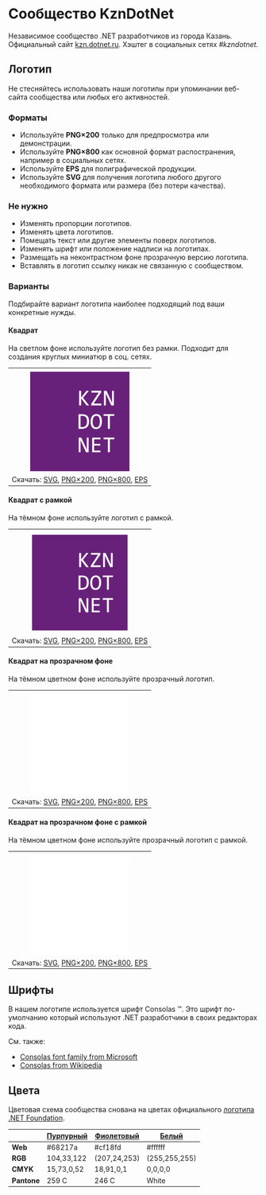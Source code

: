 ﻿# Сообщество KznDotNet

Независимое сообщество .NET разработчиков из города Казань. Официальный сайт [kzn.dotnet.ru](https://kzn.dotnet.ru/). Хэштег в социальных сетях _#kzndotnet_.

## Логотип

Не стесняйтесь использовать наши логотипы при упоминании веб-сайта сообщества или любых его активностей.

### Форматы

- Используйте **PNG×200** только для предпросмотра или демонстрации.
- Используйте **PNG×800** как основной формат распостранения, например в социальных сетях.
- Используйте **EPS** для полиграфической продукции.
- Используйте **SVG** для получения логотипа любого другого необходимого формата или размера (без потери качества).

### Не нужно

- Изменять пропорции логотипов.
- Изменять цвета логотипов.
- Помещать текст или другие элементы поверх логотипов.
- Изменять шрифт или положение надписи на логотипах.
- Размещать на неконтрастном фоне прозрачную версию логотипа.
- Вставлять в логотип ссылку никак не связанную с сообществом.

### Варианты

Подбирайте вариант логотипа наиболее подходящий под ваши конкретные нужды.

#### Квадрат

На светлом фоне используйте логотип без рамки. Подходит для создания круглых миниатюр в соц. сетях.

|       |
| :---: |
|       |
| ![Квадрат](kzndotnet-logo-squared-200.png) |
| Скачать: [SVG](https://raw.githubusercontent.com/DotNetRu/BrandBook/master/Logo/Kzn/kzndotnet-logo-squared.svg), [PNG×200](https://raw.githubusercontent.com/DotNetRu/BrandBook/master/Logo/Kzn/kzndotnet-logo-squared-200.png), [PNG×800](https://raw.githubusercontent.com/DotNetRu/BrandBook/master/Logo/Kzn/kzndotnet-logo-squared-800.png), [EPS](https://raw.githubusercontent.com/DotNetRu/BrandBook/master/Logo/Kzn/kzndotnet-logo-squared.eps) |

#### Квадрат с рамкой

На тёмном фоне используйте логотип с рамкой.

|       |
| :---: |
|       |
| ![Квадрат с рамкой](kzndotnet-logo-squared-bordered-200.png) |
| Скачать: [SVG](https://raw.githubusercontent.com/DotNetRu/BrandBook/master/Logo/Kzn/kzndotnet-logo-squared-bordered.svg), [PNG×200](https://raw.githubusercontent.com/DotNetRu/BrandBook/master/Logo/Kzn/kzndotnet-logo-squared-bordered-200.png), [PNG×800](https://raw.githubusercontent.com/DotNetRu/BrandBook/master/Logo/Kzn/kzndotnet-logo-squared-bordered-800.png), [EPS](https://raw.githubusercontent.com/DotNetRu/BrandBook/master/Logo/Kzn/kzndotnet-logo-squared-bordered.eps) |

#### Квадрат на прозрачном фоне

На тёмном цветном фоне используйте прозрачный логотип.

|       |
| :---: |
|       |
| ![Квадрат на прозрачном фоне](kzndotnet-logo-squared-white-200.png) |
| Скачать: [SVG](https://raw.githubusercontent.com/DotNetRu/BrandBook/master/Logo/Kzn/kzndotnet-logo-squared-white.svg), [PNG×200](https://raw.githubusercontent.com/DotNetRu/BrandBook/master/Logo/Kzn/kzndotnet-logo-squared-white-200.png), [PNG×800](https://raw.githubusercontent.com/DotNetRu/BrandBook/master/Logo/Kzn/kzndotnet-logo-squared-white-800.png), [EPS](https://raw.githubusercontent.com/DotNetRu/BrandBook/master/Logo/Kzn/kzndotnet-logo-squared-white.eps) |

#### Квадрат на прозрачном фоне с рамкой

На тёмном цветном фоне используйте прозрачный логотип с рамкой.

|       |
| :---: |
|       |
| ![Квадрат на прозрачном фоне с рамкой](kzndotnet-logo-squared-white-bordered-200.png) |
| Скачать: [SVG](https://raw.githubusercontent.com/DotNetRu/BrandBook/master/Logo/Kzn/kzndotnet-logo-squared-white-bordered.svg), [PNG×200](https://raw.githubusercontent.com/DotNetRu/BrandBook/master/Logo/Kzn/kzndotnet-logo-squared-white-bordered-200.png), [PNG×800](https://raw.githubusercontent.com/DotNetRu/BrandBook/master/Logo/Kzn/kzndotnet-logo-squared-white-bordered-800.png), [EPS](https://raw.githubusercontent.com/DotNetRu/BrandBook/master/Logo/Kzn/kzndotnet-logo-squared-white-bordered.eps) |

## Шрифты

В нашем логотипе используется шрифт Consolas ™. Это шрифт по-умолчанию который используют .NET разработчики в своих редакторах кода.

См. также:

- [Consolas font family from Microsoft](https://docs.microsoft.com/en-us/typography/font-list/consolas)
- [Consolas from Wikipedia](https://en.wikipedia.org/wiki/Consolas)

## Цвета

Цветовая схема сообщества снована на цветах официального [логотипа .NET Foundation](https://github.com/dotnet/swag/tree/master/logo).

|             | [Пурпурный](https://www.color-hex.com/color/68217a) | [Фиолетовый](https://www.color-hex.com/color/cf18fd) | [Белый](https://www.color-hex.com/color/ffffff) |
| ----------- | --------------------------------------------------- | ---------------------------------------------------- | ----------------------------------------------- |
| **Web**     | #68217a                                             | #cf18fd                                              | #ffffff                                         |
| **RGB**     | 104,33,122                                          | (207,24,253)                                         | (255,255,255)                                   |
| **CMYK**    | 15,73,0,52                                          | 18,91,0,1                                            | 0,0,0,0                                         |
| **Pantone** | 259 C                                               | 246 C                                                | White                                           |

